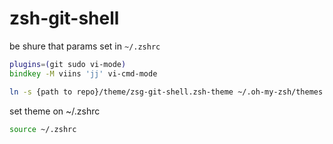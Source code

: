 # zsh-git-shell

be shure that params set in `~/.zshrc`

```zsh
plugins=(git sudo vi-mode)
bindkey -M viins 'jj' vi-cmd-mode
```

```bash
ln -s {path to repo}/theme/zsg-git-shell.zsh-theme ~/.oh-my-zsh/themes
```

set theme on ~/.zshrc

```bash
source ~/.zshrc
```
